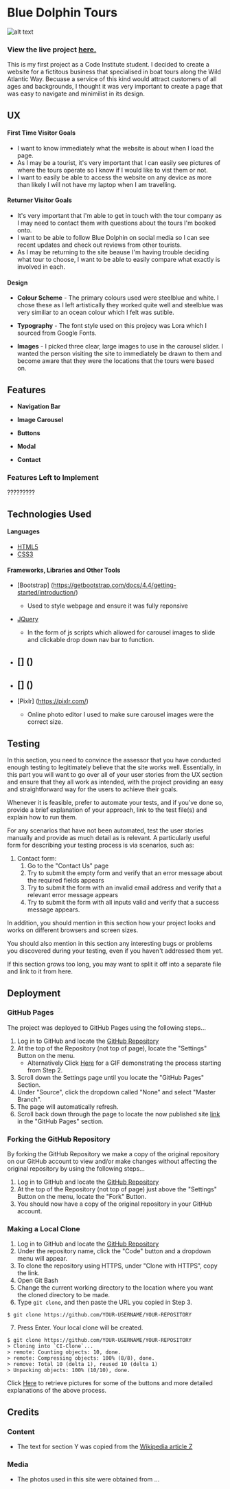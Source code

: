 # Blue Dolphin Tours

![alt text](https://github.com/reidycolm/MS1-Project/blob/master/assets/img/blue-dolphin.png "Blue Dolphin Tours Responsive")

### View the live project [here.](https://reidycolm.github.io/MS1-Project/index.html)

This is my first project as a Code Institute student. I decided to create a website for a fictitous business that specialised in boat tours along the Wild Atlantic Way. Becuase a service of this kind would attract customers of all ages and backgrounds, I thought it was very important to create a page that was easy to navigate and minimilist in its design.
 
## UX
 
#### First Time Visitor Goals

* I want to know immediately what the website is about when I load the page.
* As I may be a tourist, it's very important that I can easily see pictures of where the tours operate so I know if I would like to vist them or not.
* I want to easily be able to access the website on any device as more than likely I will not have my laptop when I am travelling.

#### Returner Visitor Goals

* It's very important that I'm able to get in touch with the tour company as I may need to contact them with questions about the tours I'm booked onto.
* I want to be able to follow Blue Dolphin on social media so I can see recent updates and check out reviews from other tourists.
* As I may be returning to the site beause I'm having trouble deciding what tour to choose, I want to be able to easily compare what exactly is involved in each.

#### Design

* **Colour Scheme** - The primary colours used were steelblue and white. I chose these as I left artistically they worked quite well and steelblue was very similiar to an ocean colour which I felt was sutible.

* **Typography** - The font style used on this projecy was Lora which I sourced from Google Fonts.

* **Images** - I picked three clear, large images to use in the carousel slider. I wanted the person visiting the site to immediately be drawn to them and become aware that they were the locations that the tours were based on.



## Features

* **Navigation Bar**

* **Image Carousel**

* **Buttons**

* **Modal**

* **Contact**

### Features Left to Implement
?????????

## Technologies Used

#### Languages

* [HTML5](https://developer.mozilla.org/en-US/docs/Web/Guide/HTML/HTML5)
* [CSS3](https://en.wikipedia.org/wiki/CSS)

#### Frameworks, Libraries and Other Tools

* [Bootstrap] (https://getbootstrap.com/docs/4.4/getting-started/introduction/)
    - Used to style webpage and ensure it was fully reponsive

* [JQuery](https://jquery.com)
    - In the form of js scripts which allowed for carousel images to slide and clickable drop down nav bar to function.

* [] ()
    -

* [] ()
    -

* [Pixlr] (https://pixlr.com/)   
    - Online photo editor I used to make sure carousel images were the correct size.


## Testing

In this section, you need to convince the assessor that you have conducted enough testing to legitimately believe that the site works well. Essentially, in this part you will want to go over all of your user stories from the UX section and ensure that they all work as intended, with the project providing an easy and straightforward way for the users to achieve their goals.

Whenever it is feasible, prefer to automate your tests, and if you've done so, provide a brief explanation of your approach, link to the test file(s) and explain how to run them.

For any scenarios that have not been automated, test the user stories manually and provide as much detail as is relevant. A particularly useful form for describing your testing process is via scenarios, such as:

1. Contact form:
    1. Go to the "Contact Us" page
    2. Try to submit the empty form and verify that an error message about the required fields appears
    3. Try to submit the form with an invalid email address and verify that a relevant error message appears
    4. Try to submit the form with all inputs valid and verify that a success message appears.

In addition, you should mention in this section how your project looks and works on different browsers and screen sizes.

You should also mention in this section any interesting bugs or problems you discovered during your testing, even if you haven't addressed them yet.

If this section grows too long, you may want to split it off into a separate file and link to it from here.

## Deployment

### GitHub Pages

The project was deployed to GitHub Pages using the following steps...

1. Log in to GitHub and locate the [GitHub Repository](https://github.com/sreninc/grow-yourself)
2. At the top of the Repository (not top of page), locate the "Settings" Button on the menu.
    - Alternatively Click [Here](https://raw.githubusercontent.com/) for a GIF demonstrating the process starting from Step 2.
3. Scroll down the Settings page until you locate the "GitHub Pages" Section.
4. Under "Source", click the dropdown called "None" and select "Master Branch".
5. The page will automatically refresh.
6. Scroll back down through the page to locate the now published site [link](https://sreninc.github.io/grow-yourself/) in the "GitHub Pages" section.

### Forking the GitHub Repository

By forking the GitHub Repository we make a copy of the original repository on our GitHub account to view and/or make changes without affecting the original repository by using the following steps...

1. Log in to GitHub and locate the [GitHub Repository](https://github.com/sreninc/grow-yourself)
2. At the top of the Repository (not top of page) just above the "Settings" Button on the menu, locate the "Fork" Button.
3. You should now have a copy of the original repository in your GitHub account.

### Making a Local Clone

1. Log in to GitHub and locate the [GitHub Repository](https://github.com/sreninc/grow-yourself)
2. Under the repository name, click the "Code" button and a dropdown menu will appear.
3. To clone the repository using HTTPS, under "Clone with HTTPS", copy the link.
4. Open Git Bash
5. Change the current working directory to the location where you want the cloned directory to be made.
6. Type `git clone`, and then paste the URL you copied in Step 3.

```
$ git clone https://github.com/YOUR-USERNAME/YOUR-REPOSITORY
```

7. Press Enter. Your local clone will be created.

```
$ git clone https://github.com/YOUR-USERNAME/YOUR-REPOSITORY
> Cloning into `CI-Clone`...
> remote: Counting objects: 10, done.
> remote: Compressing objects: 100% (8/8), done.
> remove: Total 10 (delta 1), reused 10 (delta 1)
> Unpacking objects: 100% (10/10), done.
```

Click [Here](https://help.github.com/en/github/creating-cloning-and-archiving-repositories/cloning-a-repository#cloning-a-repository-to-github-desktop) to retrieve pictures for some of the buttons and more detailed explanations of the above process.


## Credits

### Content
- The text for section Y was copied from the [Wikipedia article Z](https://en.wikipedia.org/wiki/Z)

### Media
- The photos used in this site were obtained from ...